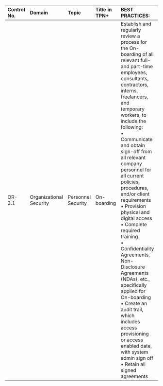 | Control No. | Domain | Topic | Title in TPN+ | BEST PRACTICES: | ADDITIONAL RECOMMENDATIONS: |
| :--- | :--- | :--- | :--- | :--- | :--- |
| OR-3.1 | Organizational Security | Personnel Security | On-boarding | Establish and regularly review a process for the On-boarding of all relevant full- and part-time employees, consultants, contractors, interns, freelancers, and temporary workers, to include the following: <br>• Communicate and obtain sign-off from all relevant company personnel for all current policies, procedures, and/or client requirements<br>• Provision physical and digital access<br>• Complete required training<br>• Confidentiality Agreements, Non-Disclosure Agreements (NDAs), etc., specifically applied for On-boarding<br>• Create an audit trail, which includes access provisioning or access enabled date, with system admin sign off<br>• Retain all signed agreements | • Apply on a per-project basis<br>• Issue photo ID badge for all relevant full- and part-time employees, consultants, contractors, interns, freelancers, temporary workers, and third-party personnel<br>• Review for role/job changes, geographical relocations, and leaves of absence<br>• Country relocations are in accordance with local laws, regulations, and agreements<br>• For third-party IT Service Provider, limit access to a specific time frame and enforce via account lockout |
